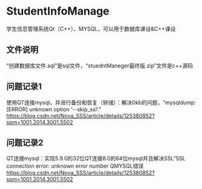 # StudentInfoManage
学生信息管理系统Qt（C++）、MYSQL，可以用于数据库课设&amp;C++课设

## 文件说明
“创建数据库文件.sql”是sql文件，“stuedntManeger最终版.zip”文件是c++源码

## 问题记录1
使用QT连接mysql，并进行备份和恢复（转储）：解决0kb的问题，“mysqldump: [ERROR] unknown option ‘--skip_ssl‘.”
https://blog.csdn.net/Nova_SSS/article/details/125380852?spm=1001.2014.3001.5502

## 问题记录2
QT连接mysql：实现5.9.0的32位QT连接8.0的64位mysql并且解决SSL“SSL connection error: unknown error number QMYSQL错误
https://blog.csdn.net/Nova_SSS/article/details/125380852?spm=1001.2014.3001.5502
